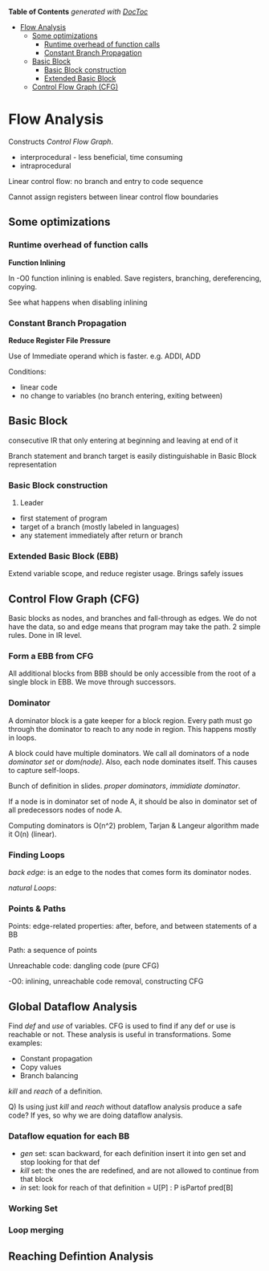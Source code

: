 <!-- START doctoc generated TOC please keep comment here to allow auto update -->
<!-- DON'T EDIT THIS SECTION, INSTEAD RE-RUN doctoc TO UPDATE -->
**Table of Contents**  *generated with [DocToc](https://github.com/thlorenz/doctoc)*

- [Flow Analysis](#flow-analysis)
  - [Some optimizations](#some-optimizations)
    - [Runtime overhead of function calls](#runtime-overhead-of-function-calls)
    - [Constant Branch Propagation](#constant-branch-propagation)
  - [Basic Block](#basic-block)
    - [Basic Block construction](#basic-block-construction)
    - [Extended Basic Block](#extended-basic-block)
  - [Control Flow Graph (CFG)](#control-flow-graph-cfg)

<!-- END doctoc generated TOC please keep comment here to allow auto update -->

# Flow Analysis
Constructs _Control Flow Graph_.

 - interprocedural - less beneficial, time consuming
 - intraprocedural 

Linear control flow: no branch and entry to code sequence

Cannot assign registers between linear control flow boundaries

## Some optimizations

### Runtime overhead of function calls 
**Function Inlining**

In -O0 function inlining is enabled. Save registers, branching, dereferencing, copying.

See what happens when disabling inlining

### Constant Branch Propagation
**Reduce Register File Pressure**

Use of Immediate operand which is faster. e.g. ADDI, ADD

Conditions:
  - linear code
  - no change to variables (no branch entering, exiting between)

## Basic Block
consecutive IR that only entering at beginning and leaving at end of it

Branch statement and branch target is easily distinguishable in Basic Block representation

### Basic Block construction
1. Leader
  - first statement of program
  - target of a branch (mostly labeled in languages)
  - any statement immediately after return or branch

### Extended Basic Block (EBB)
Extend variable scope, and reduce register usage. Brings safely issues

## Control Flow Graph (CFG)
Basic blocks as nodes, and branches and fall-through as edges. We do not have the data, so and edge
means that program may take the path. 2 simple rules. Done in IR level.

### Form a EBB from CFG
All additional blocks from BBB should be only accessible from the root of a single block in EBB. We move through successors.

### Dominator
A dominator block is a gate keeper for a block region. Every path must go through the dominator to reach to any node in region.
This happens mostly in loops.

A block could have multiple dominators. We call all dominators of a node _dominator set_ or _dom(node)_. Also, each node dominates itself.
This causes to capture self-loops.

Bunch of definition in slides. _proper dominators_, _immidiate dominator_.

If a node is in dominator set of node A, it should be also in dominator set of all predecessors nodes of node A.

Computing dominators is O(n^2) problem, Tarjan & Langeur algorithm made it O(n) (linear).

### Finding Loops
_back edge_: is an edge to the nodes that comes form its dominator nodes.

_natural Loops_:

### Points & Paths
Points: edge-related properties: after, before, and between statements of a BB

Path: a sequence of points


Unreachable code: dangling code (pure CFG)

-O0: inlining, unreachable code removal, constructing CFG

## Global Dataflow Analysis
Find _def_ and _use_ of variables. CFG is used to find if any def or use is reachable or not. These analysis is useful in transformations.
Some examples:
  - Constant propagation
  - Copy values
  - Branch balancing

_kill_ and _reach_ of a definition.

Q) Is using just _kill_ and _reach_ without dataflow analysis produce a safe code? If yes, so why we are doing dataflow analysis.

### Dataflow equation for each BB
  - _gen_ set: scan backward, for each definition insert it into gen set and stop looking for that def
  - _kill_ set: the ones the are redefined, and are not allowed to continue from that block
  - _in_ set: look for reach of that definition = U[P] : P isPartof pred[B]

### Working Set
### Loop merging

## Reaching Defintion Analysis
